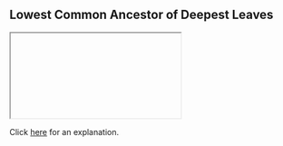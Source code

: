 ##  Lowest Common Ancestor of Deepest Leaves 

<iframe></iframe>

Click [here](Explanation.md) for an explanation.

